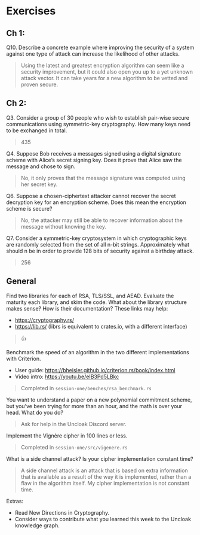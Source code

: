 # Exercises

## Ch 1:

Q10. Describe a concrete example where improving the security of a system against one type of attack can increase the likelihood of other attacks.

> Using the latest and greatest encryption algorithm can seem like a security improvement, but it could also open you up to a yet unknown attack vector. It can take years for a new algorithm to be vetted and proven secure.

## Ch 2:

Q3. Consider a group of 30 people who wish to establish pair-wise secure communications using symmetric-key cryptography. How many keys need to be exchanged in total.

> 435

Q4. Suppose Bob receives a messages signed using a digital signature scheme with Alice’s secret signing key. Does it prove that Alice saw the message and chose to sign.

> No, it only proves that the message signature was computed using her secret key.

Q6. Suppose a chosen-ciphertext attacker cannot recover the secret decryption key for an encryption scheme. Does this mean the encryption scheme is secure?

> No, the attacker may still be able to recover information about the message without knowing the key.

Q7. Consider a symmetric-key cryptosystem in which cryptographic keys are randomly selected from the set of all n-bit strings. Approximately what should n be in order to provide 128 bits of security against a birthday attack.

> 256

## General

Find two libraries for each of RSA, TLS/SSL, and AEAD. Evaluate the maturity each library, and skim the code. What about the library structure makes sense? How is their documentation? These links may help:
* https://cryptography.rs/
* https://lib.rs/ (librs is equivalent to crates.io, with a different interface)

> 👍

Benchmark the speed of an algorithm in the two different implementations with Criterion.
* User guide: https://bheisler.github.io/criterion.rs/book/index.html
* Video intro: https://youtu.be/eIB3Pd5LBkc

> Completed in `session-one/benches/rsa_benchmark.rs`

You want to understand a paper on a new polynomial commitment scheme, but you’ve been trying for more than an hour, and the math is over your head. What do you do?

> Ask for help in the Uncloak Discord server.

Implement the Vignère cipher in 100 lines or less.

> Completed in `session-one/src/vigenere.rs`

What is a side channel attack? Is your cipher implementation constant time?

> A side channel attack is an attack that is based on extra information that is available as a result of the way it is implemented, rather than a flaw in the algorithm itself. My cipher implementation is not constant time.

Extras:
* Read New Directions in Cryptography.
* Consider ways to contribute what you learned this week to the Uncloak knowledge graph.
